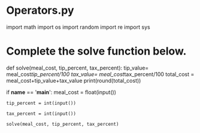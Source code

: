 # Operators.py
import math
import os
import random
import re
import sys

# Complete the solve function below.
def solve(meal_cost, tip_percent, tax_percent):
    tip_value= meal_cost*tip_percent/100
    tax_value= meal_cost*tax_percent/100
    total_cost = meal_cost+tip_value+tax_value
    print(round(total_cost))

if __name__ == '__main__':
    meal_cost = float(input())

    tip_percent = int(input())

    tax_percent = int(input())

    solve(meal_cost, tip_percent, tax_percent)
